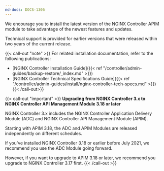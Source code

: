 ```yaml
---
nd-docs: DOCS-1306
---
```


We encourage you to install the latest version of the NGINX Controller APIM module to take advantage of the newest features and updates.

Technical support is provided for earlier versions that were released within two years of the current release.

{{< call-out "note" >}}
For related installation documentation, refer to the following publications:

- [NGINX Controller Installation Guide]({{< ref "/controller/admin-guides/backup-restore/_index.md" >}})
- [NGINX Controller Technical Specifications Guide]({{< ref "/controller/admin-guides/install/nginx-controller-tech-specs.md" >}})
{{< /call-out>}}

{{< call-out "important" >}}
**Upgrading from NGINX Controller 3.x to NGINX Controller API Management Module 3.18 or later**

NGINX Controller 3.x includes the NGINX Controller Application Delivery Module (ADC) and NGINX Controller API Management Module (APIM).

Starting with APIM 3.18, the ADC and APIM Modules are released independently on different schedules.

If you've installed NGINX Controller 3.18 or earlier before July 2021, we recommend you use the ADC Module going forward.

However, if you want to upgrade to APIM 3.18 or later, we recommend you upgrade to NGINX Controller 3.17 first.
{{< /call-out >}}
